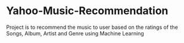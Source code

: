 # Yahoo-Music-Recommendation
Project is to recommend the music to user based on the ratings of the Songs, Album, Artist and Genre using Machine Learning
